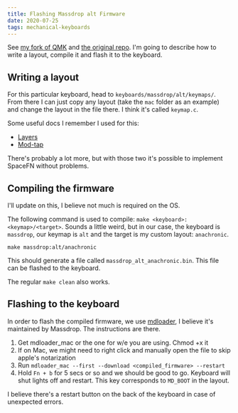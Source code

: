```yaml
---
title: Flashing Massdrop alt Firmware
date: 2020-07-25
tags: mechanical-keyboards
---
```


See [my fork of QMK](https://github.com/anachronic/qmk_firmware) and [the original repo](https://github.com/qmk/qmk_firmware). I'm going to describe how to write a layout, compile it and flash it to the keyboard.

## Writing a layout

For this particular keyboard, head to `keyboards/massdrop/alt/keymaps/`. From there I can just copy any layout (take the `mac` folder as an example) and change the layout in the file there. I think it's called `keymap.c`.

Some useful docs I remember I used for this:

- [Layers](https://docs.qmk.fm/#/feature_layers)
- [Mod-tap](https://docs.qmk.fm/#/mod_tap)

There's probably a lot more, but with those two it's possible to implement SpaceFN without problems.

## Compiling the firmware

I'll update on this, I believe not much is required on the OS.

The following command is used to compile: `make <keyboard>:<keymap>/<target>`. Sounds a little weird, but in our case, the keyboard is `massdrop`, our keymap is `alt` and the target is my custom layout: `anachronic`.

```
make massdrop:alt/anachronic
```

This should generate a file called `massdrop_alt_anachronic.bin`. This file can be flashed to the keyboard.

The regular `make clean` also works.

## Flashing to the keyboard

In order to flash the compiled firmware, we use [mdloader](https://github.com/Massdrop/mdloader), I believe it's maintained by Massdrop. The instructions are there.

1. Get mdloader_mac or the one for w/e you are using. Chmod +x it
2. If on Mac, we might need to right click and manually open the file to skip apple's notarization
3. Run `mdloader_mac --first --download <compiled_firmware> --restart`
4. Hold `Fn + b` for 5 secs or so and we should be good to go. Keyboard will shut lights off and restart. This key corresponds to `MD_BOOT` in the layout.

I believe there's a restart button on the back of the keyboard in case of unexpected errors.
